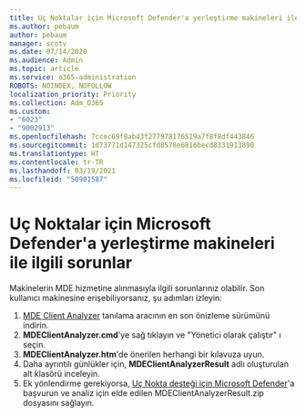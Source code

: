 ```yaml
---
title: Uç Noktalar için Microsoft Defender'a yerleştirme makineleri ile ilgili sorunlar
ms.author: pebaum
author: pebaum
manager: scotv
ms.date: 07/14/2020
ms.audience: Admin
ms.topic: article
ms.service: o365-administration
ROBOTS: NOINDEX, NOFOLLOW
localization_priority: Priority
ms.collection: Adm_O365
ms.custom:
- "6023"
- "9002913"
ms.openlocfilehash: 7ccec69f8ab43f277978176519a7f8f8df443846
ms.sourcegitcommit: 1d73771d147325cfd8578e6816becd8331913890
ms.translationtype: HT
ms.contentlocale: tr-TR
ms.lasthandoff: 03/19/2021
ms.locfileid: "50901587"
---
```

# <a name="issues-with-onboarding-machines-to-microsoft-defender-for-endpoints"></a>Uç Noktalar için Microsoft Defender'a yerleştirme makineleri ile ilgili sorunlar

Makinelerin MDE hizmetine alınmasıyla ilgili sorunlarınız olabilir. Son kullanıcı makinesine erişebiliyorsanız, şu adımları izleyin:

1. [MDE Client Analyzer](https://aka.ms/betamdeanalyzer) tanılama aracının en son önizleme sürümünü indirin.
2. **MDEClientAnalyzer.cmd**'ye sağ tıklayın ve "Yönetici olarak çalıştır" ı seçin.
3. **MDEClientAnalyzer.htm**'de önerilen herhangi bir kılavuza uyun.
4. Daha ayrıntılı günlükler için, **MDEClientAnalyzerResult** adlı oluşturulan alt klasörü inceleyin.
5. Ek yönlendirme gerekiyorsa, [Uç Nokta desteği için Microsoft Defender](https://docs.microsoft.com/windows/security/threat-protection/microsoft-defender-atp/contact-support)'a başvurun ve analiz için elde edilen MDEClientAnalyzerResult.zip dosyasını sağlayın.
